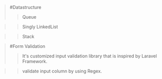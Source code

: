 >#Datastructure
>>Queue

>>Singly LinkedList

>>Stack

>#Form Validation
>> It's customized input validation library that is inspired by Laravel Framework.

>> validate input column by using Regex.

